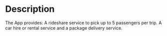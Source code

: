 # Description
The App provides:
A rideshare service to pick up to 5 passengers per trip.
A car hire or rental service and
a package delivery service.
